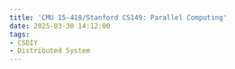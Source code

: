 ```yaml
---
title: 'CMU 15-418/Stanford CS149: Parallel Computing'
date: 2025-03-30 14:12:00
tags:
- CSDIY
- Distributed System
---
```



